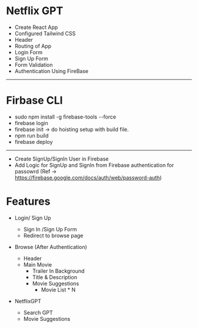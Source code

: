 # Netflix GPT

- Create React App
- Configured Tailwind CSS
- Header
- Routing of App
- Login Form
- Sign Up Form
- Form Validation
- Authentication Using FireBase

---

# Firbase CLI

- sudo npm install -g firebase-tools --force
- firebase login
- firebase init -> do hoisting setup with build file.
- npm run build
- firebase deploy

---

- Create SignUp/SignIn User in Firebase
- Add Logic for SignUp and SignIn from Firebase authentication for passowrd
  (Ref -> https://firebase.google.com/docs/auth/web/password-auth)

# Features

- Login/ Sign Up

  - Sign In /Sign Up Form
  - Redirect to browse page

- Browse (After Authentication)
  - Header
  - Main Movie
    - Trailer In Background
    - Title & Description
    - Movie Suggestions
      - Movie List \* N
- NetflixGPT
  - Search GPT
  - Movie Suggestions

